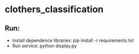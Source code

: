 # clothers_classification

## Run:
- Install dependence libraries: pip install -r requirements.txt
- Run service: python display.py
